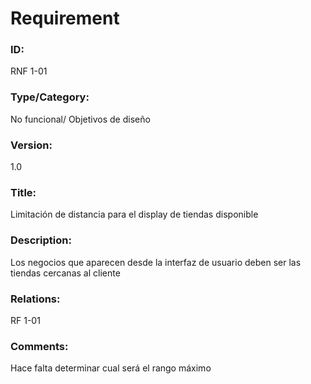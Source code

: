 # Requirement

### ID:

RNF 1-01

### Type/Category:

No funcional/ Objetivos de diseño

### Version:

1.0

### Title:

Limitación de distancia para el display de tiendas disponible

### Description:

Los negocios que aparecen desde la interfaz de usuario deben ser las tiendas cercanas al cliente

### Relations:

RF 1-01

### Comments:

Hace falta determinar cual será el rango máximo

